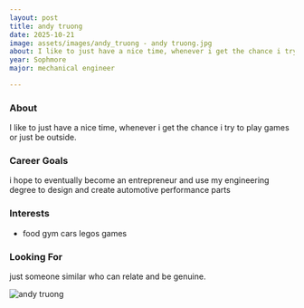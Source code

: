 ```yaml
---
layout: post
title: andy truong
date: 2025-10-21
image: assets/images/andy_truong - andy truong.jpg
about: I like to just have a nice time, whenever i get the chance i try to play games or just be outside.
year: Sophmore
major: mechanical engineer

---
```


### About

I like to just have a nice time, whenever i get the chance i try to play games or just be outside.

### Career Goals

i hope to eventually become an entrepreneur and use my engineering degree to design and create automotive performance parts

### Interests

- food
gym
cars
legos
games

### Looking For

just someone similar who can relate and be genuine.
<div class="text-center my-5">
    <img src="https://sase-drexel.github.io/mentorship-2025/assets/images/andy_truong - andy truong.jpg" alt="andy truong" class="rounded post-img" />
</div>
